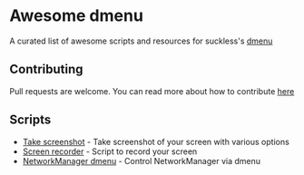 # Awesome dmenu
A curated list of awesome scripts and resources for suckless's [dmenu](https://tools.suckless.org/dmenu/)

## Contributing
Pull requests are welcome. You can read more about how to contribute [here](https://github.com/tanuj101/awesome-dmenu/blob/master/CONTRIBUTING.md)

## Scripts
* [Take screenshot](https://github.com/tanuj101/awesome-dmenu/tree/master/screenshot) - Take screenshot of your screen with various options
* [Screen recorder](https://github.com/tanuj101/awesome-dmenu/tree/master/recorder) - Script to record your screen
* [NetworkManager dmenu](https://github.com/firecat53/networkmanager-dmenu) - Control NetworkManager via dmenu
